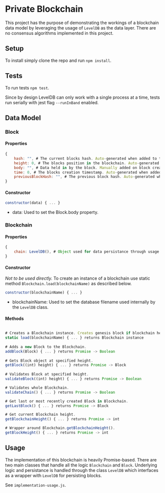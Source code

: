 # Private Blockchain

This project has the purpose of demonstrating the workings of a blockchain data model by leveraging the usage of `LevelDB` as the data layer. There are no consensus algorithms implemented in this project.

## Setup
To install simply clone the repo and run `npm install`.

## Tests
To run tests `npm test`.

Since by design LevelDB can only work with a single process at a time, tests run serially with jest flag `--runInBand` enabled.

## Data Model

### Block

#### Properties
```javascript
{
	hash: "", # The current blocks hash. Auto-generated when added to the Blockchain.
	height: 0, # The blocks position in the blockchain. Auto-generated when added to the Blockchain.
	body: "", # Data held in by the block. Manually added on block creation.
	time: 0, # The blocks creation timestamp. Auto-generated when added to the Blockchain.
	previousBlockHash: "", # The previous block hash. Auto-generated when added to the Blockchain.
}
```

#### Constructor
```javascript
constructor(data) { ... } 
```
- data: Used to set the Block.body property.

### Blockchain

#### Properties
```javascript
{
	chain: LevelDB(), # Object used for data persistance through usage of LevelDB.
}
```

#### Constructor
*Not to be used directly.* To create an instance of a blockchain use static method `Blockchain.load(blockchainName)` as described below.

```javascript
constructor(blockchainName) { ... }
```
- blockchainName: Used to set the database filename used internally by the `LevelDB` class.

#### Methods
```javascript

# Creates a Blockchain instance. Creates genesis block if blockchain height is 0.
static load(blockchainName) { ... } returns Blockchain instance
	
# Adds a new Block to the Blockchain.
addBlock(Block) { ... } returns Promise -> Boolean
	
# Gets Block object at specified height.
getBlock((int) height) { ... } returns Promise -> Block
	
# Validates Block at specified height.
validateBlock((int) height) { ... } returns Promise -> Boolean

# Validates whole Blockchain.
validateChain() { ... } returns Promise -> Boolean

# Get last or most recently created Block in Blockchain.
getLastBlock() { ... } returns Promise -> Block

# Get current Blockchain height.
getBlockchainHeight() { ... } returns Promise -> int

# Wrapper around Blockchain.getBlockchainHeight().
getBlockHeight() { ... } returns Promise -> int

```

## Usage
The implementation of this blockchain is heavily Promise-based. There are two main classes that handle all the logic `Blockchain` and `Block`. Underlying logic and persistance is handled through the class `LevelDB` which interfaces as a wrapper with `LevelDB` for persisting blocks.

See `implementation-usage.js`.